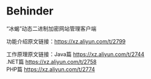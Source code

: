 # Behinder
“冰蝎”动态二进制加密网站管理客户端

功能介绍原文链接：https://xz.aliyun.com/t/2799

工作原理原文链接：Java篇 https://xz.aliyun.com/t/2744   
                .NET篇 https://xz.aliyun.com/t/2758   
                 PHP篇 https://xz.aliyun.com/t/2774    

